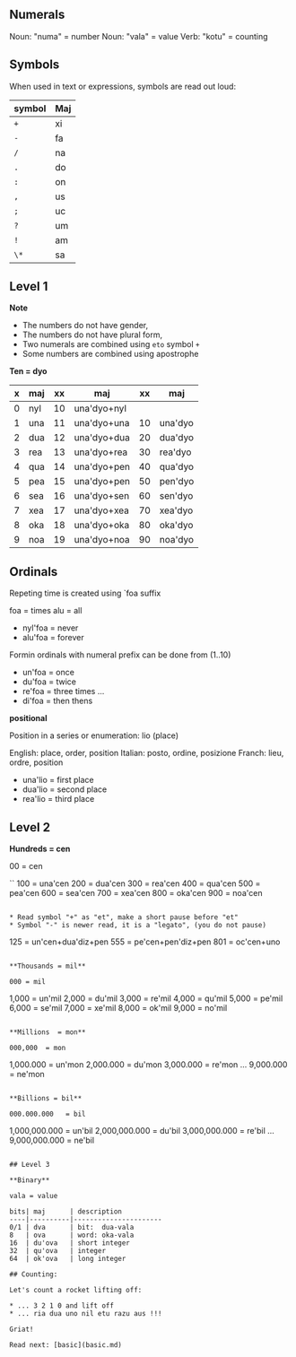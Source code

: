 ## Numerals 

Noun: "numa" = number
Noun: "vala" = value
Verb: "kotu" = counting

## Symbols

When used in text or expressions, symbols are read out loud:

symbol | Maj
-------|---------------------------
  `+`  | xi
  `-`  | fa
  `/`  | na
  `.`  | do
  `:`  | on
  `,`  | us
  `;`  | uc
  `?`  | um
  `!`  | am
  `\*` | sa

## Level 1

**Note** 

* The numbers do not have gender,
* The numbers do not have plural form,
* Two numerals are combined using `eto` symbol `+`
* Some numbers are combined using apostrophe 

**Ten = dyo** 

x | maj  | xx | maj           | xx | maj     |
--|------|----|---------------|----|---------|
0 | nyl  | 10 | una'dyo+nyl   |    |         |
1 | una  | 11 | una'dyo+una   | 10 | una'dyo |
2 | dua  | 12 | una'dyo+dua   | 20 | dua'dyo |
3 | rea  | 13 | una'dyo+rea   | 30 | rea'dyo |
4 | qua  | 14 | una'dyo+pen   | 40 | qua'dyo |
5 | pea  | 15 | una'dyo+pen   | 50 | pen'dyo |
6 | sea  | 16 | una'dyo+sen   | 60 | sen'dyo |
7 | xea  | 17 | una'dyo+xea   | 70 | xea'dyo |
8 | oka  | 18 | una'dyo+oka   | 80 | oka'dyo |
9 | noa  | 19 | una'dyo+noa   | 90 | noa'dyo | 
           
## Ordinals
         
Repeting time is created using `foa suffix

foa  = times
alu   = all

* nyl'foa = never
* alu'foa = forever

Formin ordinals with numeral prefix can be done from (1..10)

* un'foa = once
* du'foa = twice
* re'foa = three times
...
* di'foa = then thens
          
**positional**

Position in a series or enumeration: lio (place)

English: place, order, position
Italian: posto, ordine, posizione
Franch:  lieu,  ordre, position

* una'lio = first place
* dua'lio = second place
* rea'lio = third place

## Level 2

**Hundreds = cen**

00 =  cen

``
 100 =  una'cen
 200 =  dua'cen
 300 =  rea'cen
 400 =  qua'cen
 500 =  pea'cen
 600 =  sea'cen
 700 =  xea'cen
 800 =  oka'cen
 900 =  noa'cen
```

* Read symbol "+" as "et", make a short pause before "et"
* Symbol "-" is newer read, it is a "legato", (you do not pause)

```
 125 = un'cen+dua'diz+pen
 555 = pe'cen+pen'diz+pen
 801 = oc'cen+uno
```

**Thousands = mil**

000 = mil

``` 
 1,000 = un'mil
 2,000 = du'mil
 3,000 = re'mil
 4,000 = qu'mil
 5,000 = pe'mil
 6,000 = se'mil
 7,000 = xe'mil
 8,000 = ok'mil
 9,000 = no'mil
```

**Millions  = mon**

000,000  = mon

```
1,000.000 = un'mon
2,000.000 = du'mon
3,000.000 = re'mon
...
9,000.000 = ne'mon
```

**Billions = bil**

000.000.000   = bil

```
1,000,000.000 = un'bil
2,000,000.000 = du'bil
3,000,000.000 = re'bil
...
9,000,000.000 = ne'bil
```

## Level 3

**Binary**

vala = value

bits| maj      | description
----|----------|----------------------
0/1 | dva      | bit:  dua-vala
8   | ova      | word: oka-vala
16  | du'ova   | short integer
32  | qu'ova   | integer
64  | ok'ova   | long integer

## Counting:

Let's count a rocket lifting off:

* ... 3 2 1 0 and lift off
* ... ria dua uno nil etu razu aus !!! 

Griat!

Read next: [basic](basic.md)